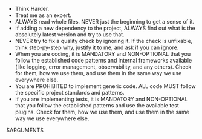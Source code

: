 - Think Harder.
- Treat me as an expert.
- ALWAYS read whole files. NEVER just the beginning to get a sense of it.
- If adding a new dependency to the project, ALWAYS find out what is the absolutely latest version and try to use that.
- NEVER try to fix a quality check by ignoring it. If the check is unfixable, think step-py-step why, justify it to me, and ask if you can ignore.
- When you are coding, it is MANDATORY and NON-OPTIONAL that you follow the established code patterns and internal frameworks available (like logging, error management, observability, and any others). Check for them, how we use them, and use them in the same way we use everywhere else.
- You are PROHIBITED to implement generic code. ALL code MUST follow the specific project standards and patterns.
- If you are implementing tests, it is MANDATORY and NON-OPTIONAL that you follow the established patterns and use the available test plugins. Check for them, how we use them, and use them in the same way we use everywhere else.

$ARGUMENTS
